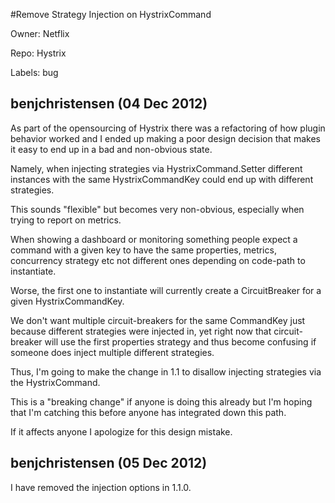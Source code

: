 #Remove Strategy Injection on HystrixCommand

Owner: Netflix

Repo: Hystrix

Labels: bug 

## benjchristensen (04 Dec 2012)

As part of the opensourcing of Hystrix there was a refactoring of how plugin behavior worked and I ended up making a poor design decision that makes it easy to end up in a bad and non-obvious state.

Namely, when injecting strategies via HystrixCommand.Setter different instances with the same HystrixCommandKey could end up with different strategies.

This sounds "flexible" but becomes very non-obvious, especially when trying to report on metrics.

When showing a dashboard or monitoring something people expect a command with a given key to have the same properties, metrics, concurrency strategy etc not different ones depending on code-path to instantiate.

Worse, the first one to instantiate will currently create a CircuitBreaker for a given HystrixCommandKey.

We don't want multiple circuit-breakers for the same CommandKey just because different strategies were injected in, yet right now that circuit-breaker will use the first properties strategy and thus become confusing if someone does inject multiple different strategies.

Thus, I'm going to make the change in 1.1 to disallow injecting strategies via the HystrixCommand.

This is a "breaking change" if anyone is doing this already but I'm hoping that I'm catching this before anyone has integrated down this path.

If it affects anyone I apologize for this design mistake.


## benjchristensen (05 Dec 2012)

I have removed the injection options in 1.1.0.


